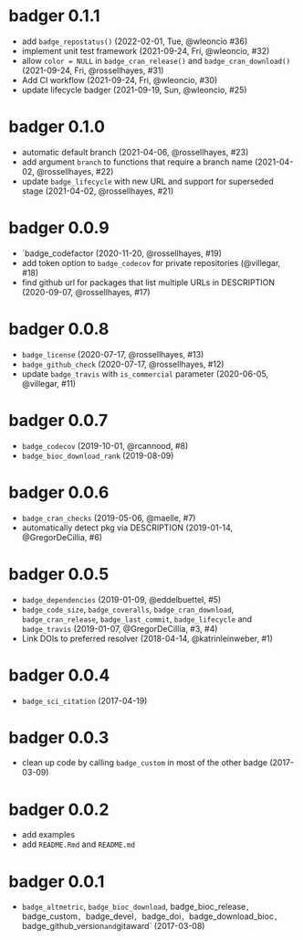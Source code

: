# badger 0.1.1

+ add `badge_repostatus()` (2022-02-01, Tue, @wleoncio #36)
+ implement unit test framework (2021-09-24, Fri, @wleoncio, #32)
+ allow `color = NULL` in `badge_cran_release()` and `badge_cran_download()` (2021-09-24, Fri, @rossellhayes, #31)
+ Add CI workflow (2021-09-24, Fri, @wleoncio, #30)
+ update lifecycle badger (2021-09-19, Sun, @wleoncio, #25)

# badger 0.1.0

+ automatic default branch (2021-04-06, @rossellhayes, #23)
+ add argument `branch` to functions that require a branch name (2021-04-02, @rossellhayes, #22)
+ update `badge_lifecycle` with new URL and support for superseded stage (2021-04-02, @rossellhayes, #21)

# badger 0.0.9

+ `badge_codefactor (2020-11-20, @rossellhayes, #19)
+ add token option to `badge_codecov` for private repositories (@villegar, #18)
+ find github url for packages that list multiple URLs in DESCRIPTION (2020-09-07, @rossellhayes, #17)

# badger 0.0.8

+ `badge_license` (2020-07-17, @rossellhayes, #13)
+ `badge_github_check` (2020-07-17, @rossellhayes, #12)
+ update `badge_travis` with `is_commercial` parameter (2020-06-05, @villegar, #11)

# badger 0.0.7

+ `badge_codecov` (2019-10-01, @rcannood, #8)
+ `badge_bioc_download_rank` (2019-08-09)

# badger 0.0.6

+ `badge_cran_checks` (2019-05-06, @maelle, #7)
+ automatically detect pkg via DESCRIPTION (2019-01-14, @GregorDeCillia, #6)

# badger 0.0.5

+ `badge_dependencies` (2019-01-09, @eddelbuettel, #5)
+ `badge_code_size`, `badge_coveralls`, `badge_cran_download`, `badge_cran_release`, `badge_last_commit`, `badge_lifecycle` and `badge_travis` (2019-01-07, @GregorDeCillia, #3, #4)
+ Link DOIs to preferred resolver (2018-04-14, @katrinleinweber, #1)

# badger 0.0.4

+ `badge_sci_citation` (2017-04-19)

# badger 0.0.3

+ clean up code by calling `badge_custom` in most of the other badge (2017-03-09)

# badger 0.0.2

+ add examples
+ add `README.Rmd` and `README.md`

# badger 0.0.1

+ `badge_altmetric`, `badge_bioc_download`, badge_bioc_release`, `badge_custom`, `badge_devel`, `badge_doi`, `badge_download_bioc`, `badge_github_version` and `gitaward` (2017-03-08)

